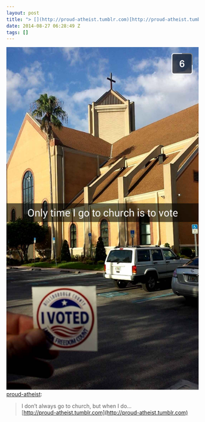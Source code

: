 ```yaml
---
layout: post
title: "> [](http://proud-atheist.tumblr.com)[http://proud-atheist.tumblr.com"
date: 2014-08-27 06:28:49 Z
tags: []
---
```

![](/media/2014/08/95894083204.png)
[proud-atheist](http://proud-atheist.tumblr.com/post/95887288590/i-dont-always-go-to-church-but-when-i-do):

> I don’t always go to church, but when I do…  
> [](http://proud-atheist.tumblr.com)[http://proud-atheist.tumblr.com](http://proud-atheist.tumblr.com)
